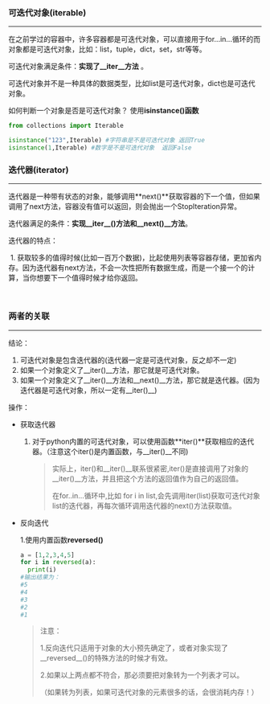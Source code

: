 ### 可迭代对象(iterable)

-------

​	在之前学过的容器中，许多容器都是可迭代对象，可以直接用于for...in...循环的而对象都是可迭代对象，比如：list，tuple，dict，set，str等等。

可迭代对象满足条件：**实现了\_\_iter\_\_方法** 。

可迭代对象并不是一种具体的数据类型，比如list是可迭代对象，dict也是可迭代对象。

如何判断一个对象是否是可迭代对象？ 使用**isinstance()函数** 

```python
from collections import Iterable 

isinstance("123",Iterable) #字符串是不是可迭代对象 返回True
isinstance(1,Iterable) #数字是不是可迭代对象	返回False
```



### 迭代器(iterator)

------

​	迭代器是一种带有状态的对象，能够调用**next()**获取容器的下一个值，但如果调用了next方法，容器没有值可以返回，则会抛出一个StopIteration异常。

迭代器满足的条件：**实现\_\_iter\_\_()方法和\_\_next()\_\_方法**。

迭代器的特点：

​	1. 获取较多的值得时候(比如一百万个数据)，比起使用列表等容器存储，更加省内存。因为迭代器有next方法，不会一次性把所有数据生成，而是一个接一个的计算，当你想要下一个值得时候才给你返回。

​	

### 两者的关联

----

结论：

1. 可迭代对象是包含迭代器的(迭代器一定是可迭代对象，反之却不一定)
2. 如果一个对象定义了\_\_iter()\_\_方法，那它就是可迭代对象。
3. 如果一个对象定义了\_\_iter()\_\_方法和\_\_next()\_\_方法，那它就是迭代器。(因为迭代器是可迭代对象，所以一定有\_\_iter()\_\_)

操作：

- 获取迭代器

  1. 对于python内置的可迭代对象，可以使用函数**iter()**获取相应的迭代器。（注意这个iter()是内置函数，与\_\_iter()\_\_不同)

     >实际上，iter()和\_\_iter()\_\_联系很紧密,iter()是直接调用了对象的\_\_iter()\_\_方法，并且把这个方法的返回值作为自己的返回值。
     >
     >在for..in...循环中,比如 for i in list,会先调用iter(list)获取可迭代对象list的迭代器，再每次循环调用迭代器的next()方法获取值。

- 反向迭代

  1.使用内置函数**reversed()** 

  ```python
  a = [1,2,3,4,5]
  for i in reversed(a):
    print(i)
  #输出结果为：
  #5
  #4
  #3
  #2
  #1
  ```

  >注意：
  >
  >1.反向迭代只适用于对象的大小预先确定了，或者对象实现了\_\_reversed\_\_()的特殊方法的时候才有效。
  >
  >2.如果以上两点都不符合，那必须要把对象转为一个列表才可以。
  >
  >（如果转为列表，如果可迭代对象的元素很多的话，会很消耗内存！）

  ​

  ​


